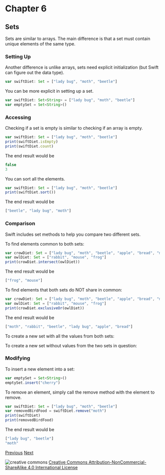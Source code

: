 # Chapter 6
## Sets

Sets are similar to arrays. The main difference is that a set must contain unique elements of the same type.

### Setting Up

Another difference is unlike arrays, sets need explicit initialization (but Swift can figure out the data type).

```javascript
var swiftDiet: Set = ["lady bug", "moth", "beetle"]
```

You can be more explicit in setting up a set.

```javascript
var swiftDiet: Set<String> = ["lady bug", "moth", "beetle"]
var emptySet = Set<String>()
```

### Accessing

Checking if a set is empty is similar to checking if an array is empty.

```javascript
var swiftDiet: Set = ["lady bug", "moth", "beetle"]
print(swiftDiet.isEmpty)
print(swiftDiet.count)
```
The end result would be

```javascript
false
3
```

You can sort all the elements.

```javascript
var swiftDiet: Set = ["lady bug", "moth", "beetle"]
print(swiftDiet.sort())
```

The end result would be

```javascript
["beetle", "lady bug", "moth"]
```

### Comparison

Swift includes set methods to help you compare two different sets.

To find elements common to both sets:

```javascript
var crowDiet: Set = ["lady bug", "moth", "beetle", "apple", "bread", "mouse", "frog"]
var owlDiet: Set = ["rabbit", "mouse", "frog"]
print(crowDiet.intersect(owlDiet))
```
The end result would be

```javascript
["frog", "mouse"]
```

To find elements that both sets do NOT share in common:

```javascript
var crowDiet: Set = ["lady bug", "moth", "beetle", "apple", "bread", "mouse", "frog"]
var owlDiet: Set = ["rabbit", "mouse", "frog"]
print(crowDiet.exclusiveOr(owlDiet))
```
The end result would be

```javascript
["moth", "rabbit", "beetle", "lady bug", "apple", "bread"]
```

To create a new set with all the values from both sets:



To create a new set without values from the two sets in question:




### Modifying

To insert a new element into a set:

```javascript
var emptySet = Set<String>()
emptySet.insert("cherry")
```

To remove an element, simply call the remove method with the element to remove.

```javascript
var swiftDiet: Set = ["lady bug", "moth", "beetle"]
var removedBirdFood = swiftDiet.remove("moth")
print(swiftDiet)
print(removedBirdFood)
```

The end result would be

```javascript
["lady bug", "beetle"]
"moth"
```

[Previous](05.md) [Next](07.md)

![creative commons](https://i.creativecommons.org/l/by-nc-sa/4.0/88x31.png)
[Creative Commons Attribution-NonCommercial-ShareAlike 4.0 International License](http://creativecommons.org/licenses/by-nc-sa/4.0/)
